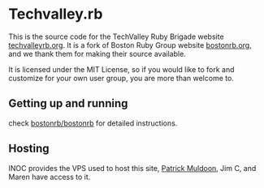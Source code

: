 # Techvalley.rb

This is the source code for the TechValley Ruby Brigade website [techvalleyrb.org](http://techvalleyrb.org). It is a fork of Boston Ruby Group website [bostonrb.org](http://bostonrb.org), and we thank them for making their source available.

It is licensed under the MIT License, so if you would like to fork and customize for your own user group, you are more than welcome to.

## Getting up and running

check [bostonrb/bostonrb](http://github.com/bostonrb/bostonrb) for detailed instructions. 

## Hosting

INOC provides the VPS used to host this site, [Patrick Muldoon](http://github.com/doon), Jim C, and Maren have access to it.
